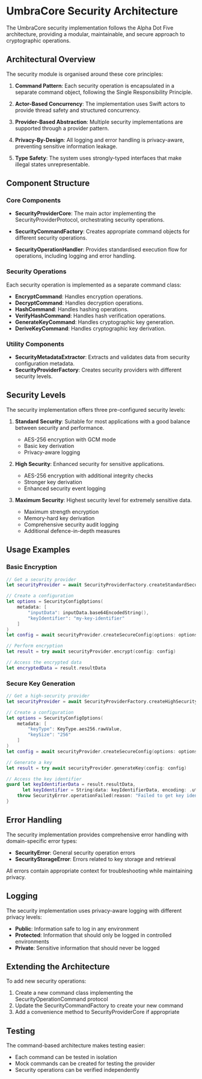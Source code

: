 # UmbraCore Security Architecture

The UmbraCore security implementation follows the Alpha Dot Five architecture, providing a modular, maintainable, and secure approach to cryptographic operations.

## Architectural Overview

The security module is organised around these core principles:

1. **Command Pattern**: Each security operation is encapsulated in a separate command object, following the Single Responsibility Principle.

2. **Actor-Based Concurrency**: The implementation uses Swift actors to provide thread safety and structured concurrency.

3. **Provider-Based Abstraction**: Multiple security implementations are supported through a provider pattern.

4. **Privacy-By-Design**: All logging and error handling is privacy-aware, preventing sensitive information leakage.

5. **Type Safety**: The system uses strongly-typed interfaces that make illegal states unrepresentable.

## Component Structure

### Core Components

- **SecurityProviderCore**: The main actor implementing the SecurityProviderProtocol, orchestrating security operations.

- **SecurityCommandFactory**: Creates appropriate command objects for different security operations.

- **SecurityOperationHandler**: Provides standardised execution flow for operations, including logging and error handling.

### Security Operations

Each security operation is implemented as a separate command class:

- **EncryptCommand**: Handles encryption operations.
- **DecryptCommand**: Handles decryption operations.
- **HashCommand**: Handles hashing operations.
- **VerifyHashCommand**: Handles hash verification operations.
- **GenerateKeyCommand**: Handles cryptographic key generation.
- **DeriveKeyCommand**: Handles cryptographic key derivation.

### Utility Components

- **SecurityMetadataExtractor**: Extracts and validates data from security configuration metadata.
- **SecurityProviderFactory**: Creates security providers with different security levels.

## Security Levels

The security implementation offers three pre-configured security levels:

1. **Standard Security**: Suitable for most applications with a good balance between security and performance.
   - AES-256 encryption with GCM mode
   - Basic key derivation
   - Privacy-aware logging

2. **High Security**: Enhanced security for sensitive applications.
   - AES-256 encryption with additional integrity checks
   - Stronger key derivation
   - Enhanced security event logging

3. **Maximum Security**: Highest security level for extremely sensitive data.
   - Maximum strength encryption
   - Memory-hard key derivation
   - Comprehensive security audit logging
   - Additional defence-in-depth measures

## Usage Examples

### Basic Encryption

```swift
// Get a security provider
let securityProvider = await SecurityProviderFactory.createStandardSecurityProvider()

// Create a configuration
let options = SecurityConfigOptions(
    metadata: [
        "inputData": inputData.base64EncodedString(),
        "keyIdentifier": "my-key-identifier"
    ]
)
let config = await securityProvider.createSecureConfig(options: options)

// Perform encryption
let result = try await securityProvider.encrypt(config: config)

// Access the encrypted data
let encryptedData = result.resultData
```

### Secure Key Generation

```swift
// Get a high-security provider
let securityProvider = await SecurityProviderFactory.createHighSecurityProvider()

// Create a configuration
let options = SecurityConfigOptions(
    metadata: [
        "keyType": KeyType.aes256.rawValue,
        "keySize": "256"
    ]
)
let config = await securityProvider.createSecureConfig(options: options)

// Generate a key
let result = try await securityProvider.generateKey(config: config)

// Access the key identifier
guard let keyIdentifierData = result.resultData,
      let keyIdentifier = String(data: keyIdentifierData, encoding: .utf8) else {
    throw SecurityError.operationFailed(reason: "Failed to get key identifier")
}
```

## Error Handling

The security implementation provides comprehensive error handling with domain-specific error types:

- **SecurityError**: General security operation errors
- **SecurityStorageError**: Errors related to key storage and retrieval

All errors contain appropriate context for troubleshooting while maintaining privacy.

## Logging

The security implementation uses privacy-aware logging with different privacy levels:

- **Public**: Information safe to log in any environment
- **Protected**: Information that should only be logged in controlled environments
- **Private**: Sensitive information that should never be logged

## Extending the Architecture

To add new security operations:

1. Create a new command class implementing the SecurityOperationCommand protocol
2. Update the SecurityCommandFactory to create your new command
3. Add a convenience method to SecurityProviderCore if appropriate

## Testing

The command-based architecture makes testing easier:

- Each command can be tested in isolation
- Mock commands can be created for testing the provider
- Security operations can be verified independently
